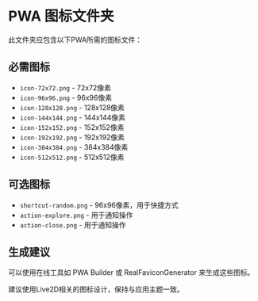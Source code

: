 # PWA 图标文件夹

此文件夹应包含以下PWA所需的图标文件：

## 必需图标
- `icon-72x72.png` - 72x72像素
- `icon-96x96.png` - 96x96像素  
- `icon-128x128.png` - 128x128像素
- `icon-144x144.png` - 144x144像素
- `icon-152x152.png` - 152x152像素
- `icon-192x192.png` - 192x192像素
- `icon-384x384.png` - 384x384像素
- `icon-512x512.png` - 512x512像素

## 可选图标
- `shortcut-random.png` - 96x96像素，用于快捷方式
- `action-explore.png` - 用于通知操作
- `action-close.png` - 用于通知操作

## 生成建议
可以使用在线工具如 PWA Builder 或 RealFaviconGenerator 来生成这些图标。

建议使用Live2D相关的图标设计，保持与应用主题一致。 
